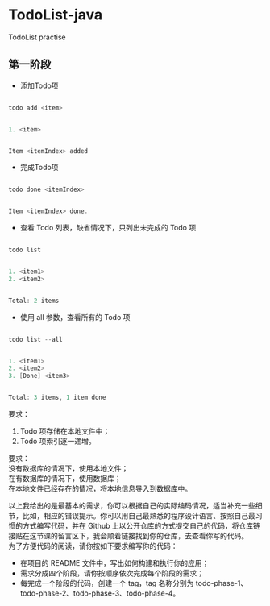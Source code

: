 # TodoList-java
TodoList practise
## 第一阶段
+ 添加Todo项
```java

todo add <item>


1. <item>


Item <itemIndex> added
```

+ 完成Todo项
```java

todo done <itemIndex>


Item <itemIndex> done.
```

+ 查看 Todo 列表，缺省情况下，只列出未完成的 Todo 项
```java

todo list


1. <item1>
2. <item2>


Total: 2 items
```

+ 使用 all 参数，查看所有的 Todo 项
```java

todo list --all


1. <item1>
2. <item2>
3. [Done] <item3>


Total: 3 items, 1 item done
```

要求：
1. Todo 项存储在本地文件中；
2. Todo 项索引逐一递增。

要求：    
没有数据库的情况下，使用本地文件；    
在有数据库的情况下，使用数据库；    
在本地文件已经存在的情况，将本地信息导入到数据库中。    

以上我给出的是最基本的需求，你可以根据自己的实际编码情况，适当补充一些细节，比如，相应的错误提示。你可以用自己最熟悉的程序设计语言、按照自己最习惯的方式编写代码，并在 Github 上以公开仓库的方式提交自己的代码，将仓库链接贴在这节课的留言区下，我会顺着链接找到你的仓库，去查看你写的代码。        
为了方便代码的阅读，请你按如下要求编写你的代码：    
+ 在项目的 README 文件中，写出如何构建和执行你的应用；    
+ 需求分成四个阶段，请你按顺序依次完成每个阶段的需求；    
+ 每完成一个阶段的代码，创建一个 tag，tag 名称分别为 todo-phase-1、todo-phase-2、todo-phase-3、todo-phase-4。   
